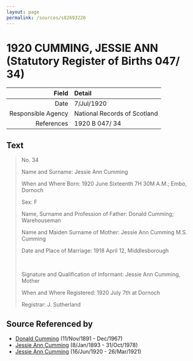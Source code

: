 ```yaml
---
layout: page
permalink: /sources/s82693220
---
```


# 1920 CUMMING, JESSIE ANN (Statutory Register of Births 047/ 34)

Field | Detail
---:|:---
Date | 7/Jul/1920
Responsible Agency | National Records of Scotland
References | 1920 B 047/ 34

## Text

> No. 34
>
> Name and Surname: Jessie Ann Cumming
>
> When and Where Born: 1920 June Sixteenth 7H 30M A.M.; Embo, Dornoch
>
> Sex: F
>
> Name, Surname and Profession of Father: Donald Cumming; Warehouseman
>
> Name and Maiden Surname of Mother: Jessie Ann Cumming M.S. Cumming
>
> Date and Place of Marriage: 1918 April 12, Middlesborough
>
> <br/>
>
> Signature and Qualification of Informant: Jessie Ann Cumming, Mother
>
> When and Where Registered: 1920 July 7th at Dornoch
>
> Registrar: J. Sutherland
>

## Source Referenced by

* [Donald Cumming](../people/@11846578@-donald-cumming-b1891-11-11-d1967-12.md) (11/Nov/1891 - Dec/1967)
* [Jessie Ann Cumming](../people/@66222886@-jessie-ann-cumming-b1893-1-8-d1978-10-31.md) (8/Jan/1893 - 31/Oct/1978)
* [Jessie Ann Cumming](../people/@65743680@-jessie-ann-cumming-b1920-6-16-d1921-3-26.md) (16/Jun/1920 - 26/Mar/1921)
